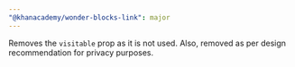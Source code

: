 ```yaml
---
"@khanacademy/wonder-blocks-link": major
---
```


Removes the `visitable` prop as it is not used. Also, removed as per design recommendation for privacy purposes.
